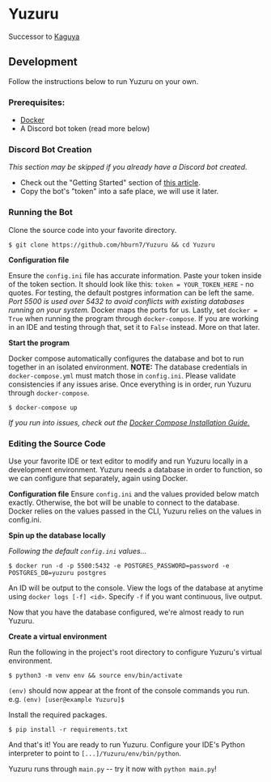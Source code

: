 # Yuzuru
Successor to [Kaguya](https://github.com/kaguyabot/Kaguya)

## Development
Follow the instructions below to run Yuzuru on your own.

### Prerequisites:
- [Docker](https://docs.docker.com/get-docker/)
- A Discord bot token (read more below)

### Discord Bot Creation
_This section may be skipped if you already have a Discord bot created._

- Check out the "Getting Started" section of [this article](https://www.howtogeek.com/364225/how-to-make-your-own-discord-bot/).
- Copy the bot's "token" into a safe place, we will use it later.

### Running the Bot
Clone the source code into your favorite directory.

```shell
$ git clone https://github.com/hburn7/Yuzuru && cd Yuzuru
```

**Configuration file**

Ensure the `config.ini` file has accurate information.
Paste your token inside of the token section. It should look like this: `token = YOUR_TOKEN_HERE` - no quotes.
For testing, the default postgres information can be left the same. _Port 5500 is used over 5432 to avoid conflicts
with existing databases running on your system._ Docker maps the ports for us. Lastly, set `docker = True` when
running the program through `docker-compose`. If you are working in an IDE and testing through that, set it to `False` instead.
More on that later.

**Start the program**

Docker compose automatically configures the database and bot to run together in an isolated environment.
**NOTE:** The database credentials in `docker-compose.yml` must match those in `config.ini`.
Please validate consistencies if any issues arise. Once everything is in order, run Yuzuru through `docker-compose`.
```shell
$ docker-compose up
```
_If you run into issues, check out the [Docker Compose Installation Guide.](https://docs.docker.com/compose/install/)_

### Editing the Source Code
Use your favorite IDE or text editor to modify and run Yuzuru locally in a development environment.
Yuzuru needs a database in order to function, so we can configure that separately, again using Docker.

**Configuration file**
Ensure `config.ini` and the values provided below match exactly. Otherwise, the bot will be unable to connect 
to the database. Docker relies on the values passed in the CLI, Yuzuru relies on the values in config.ini.

**Spin up the database locally**

_Following the default `config.ini` values..._

```shell
$ docker run -d -p 5500:5432 -e POSTGRES_PASSWORD=password -e POSTGRES_DB=yuzuru postgres
```

An ID will be output to the console. View the logs of the database at anytime using `docker logs [-f] <id>`.
Specify `-f` if you want continuous, live output.

Now that you have the database configured, we're almost ready to run Yuzuru.

**Create a virtual environment**

Run the following in the project's root directory to configure Yuzuru's virtual environment.
```shell
$ python3 -m venv env && source env/bin/activate
```

`(env)` should now appear at the front of the console commands you run. e.g. `(env) [user@example Yuzuru]$`

Install the required packages.
```shell
$ pip install -r requirements.txt
```

And that's it! You are ready to run Yuzuru. Configure your IDE's Python interpreter to point to `[...]/Yuzuru/env/bin/python`.

Yuzuru runs through `main.py` -- try it now with `python main.py`!